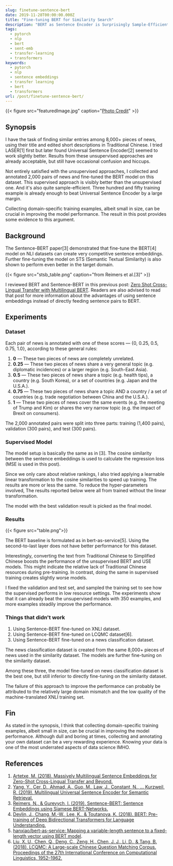 ```yaml
---
slug: finetune-sentence-bert
date: 2019-11-28T00:00:00.000Z
title: "Fine-tuning BERT for Similarity Search"
description: "BERT as Sentence Encoder is Surprisingly Sample-Efficient"
tags:
  - pytorch
  - nlp
  - bert
  - sent-emb
  - transfer-learning
  - transformers
keywords:
  - pytorch
  - nlp
  - sentence embeddings
  - transfer learning
  - bert
  - transformers
url: /post/finetune-sentence-bert/
---
```


{{< figure src="featuredImage.jpg" caption="[Photo Credit](https://pixabay.com/photos/paris-the-river-seine-eiffel-tower-4627143/)" >}}

## Synopsis

I have the task of finding similar entries among 8,000+ pieces of news, using their title and edited short descriptions in Traditional Chinese. I tried LASER[1] first but later found Universal Sentence Encoder[2] seemed to work slightly better. Results from these unsupervised approaches are already acceptable, but still have occasional confusion and hiccups.

Not entirely satisfied with the unsupervised approaches, I collected and annotated 2,000 pairs of news and fine-tuned the BERT model on this dataset. This supervised approach is visibly better than the unsupervised one. And it's also quite sample-efficient. Three hundred and fifty training example is already enough to beat Universal Sentence Encoder by a large margin.

Collecting domain-specific training examples, albeit small in size, can be crucial in improving the model performance. The result in this post provides some evidence to this argument.

## Background

The Sentence-BERT paper[3] demonstrated that fine-tune the BERT[4] model on NLI datasets can create very competitive sentence embeddings. Further fine-tuning the model on STS (Semantic Textual Similarity) is also shown to perform even better in the target domain.

{{< figure src="stsb_table.png" caption="from Reimers et al.[3]" >}}

I reviewed BERT and Sentence-BERT in this previous post: [Zero Shot Cross-Lingual Transfer with Multilingual BERT](https://blog.ceshine.net/post/zero-shot-bert-sent-emb/). Readers are also advised to read that post for more information about the advantages of using sentence embeddings instead of directly feeding sentence pairs to BERT.

## Experiments

### Dataset

Each pair of news is annotated with one of these scores — {0, 0.25, 0.5, 0.75, 1.0}, according to these general rules:

1. **0** — These two pieces of news are completely unrelated.
2. **0.25** — These two pieces of news share a very general topic (e.g. diplomatic incidences) or a larger region (e.g. South-East Asia).
3. **0.5** — These two pieces of news share a topic (e.g. health tips), a country (e.g. South Korea), or a set of countries (e.g. Japan and the U.S.A.).
4. **0.75** — These two pieces of news share a topic AND a country / a set of countries (e.g. trade negotiation between China and the U.S.A.).
5. **1** — These two pieces of news cover the same events (e.g. the meeting of Trump and Kim) or shares the very narrow topic (e.g. the impact of Brexit on consumers).

The 2,000 annotated pairs were split into three parts: training (1,400 pairs), validation (300 pairs), and test (300 pairs).

### Supervised Model

The model setup is basically the same as in [3]. The cosine similarity between the sentence embeddings is used to calculate the regression loss (MSE is used in this post).

Since we only care about relative rankings, I also tried applying a learnable linear transformation to the cosine similarities to speed up training. The results are more or less the same. To reduce the hyper-parameters involved, The results reported below were all from trained without the linear transformation.

The model with the best validation result is picked as the final model.

### Results

{{< figure src="table.png">}}

The BERT baseline is formulated as in bert-as-service[5]. Using the second-to-last layer does not have better performance for this dataset.

Interestingly, converting the text from Traditional Chinese to Simplified Chinese boosts the performance of the unsupervised BERT and USE models. This might indicate the relative lack of Traditional Chinese resources during pre-training. In contrast, doing the same in supervised training creates slightly worse models.

I fixed the validation and test set, and sampled the training set to see how the supervised performs in low resource settings. The experiments show that it can already beat the unsupervised models with 350 examples, and more examples steadily improve the performance.

### Things that didn't work

1. Using Sentence-BERT fine-tuned on XNLI dataset.
1. Using Sentence-BERT fine-tuned on LCQMC dataset[6].
1. Using Sentence-BERT fine-tuned on a news classification dataset.

The news classification dataset is created from the same 8,000+ pieces of news used in the similarity dataset. The models are further fine-tuning on the similarity dataset.

Among these three, the model fine-tuned on news classification dataset is the best one, but still inferior to directly fine-tuning on the similarity dataset.

The failure of this approach to improve the performance can probably be attributed to the relatively large domain mismatch and the low quality of the machine-translated XNLI training set.

## Fin

As stated in the synopsis, I think that collecting domain-specific training examples, albeit small in size, can be crucial in improving the model performance. Although dull and boring at times, collecting and annotating your own dataset can be a very rewarding experience. Knowing your data is one of the most underrated aspects of data science IMHO.

## References

1. [Artetxe, M. (2018). Massively Multilingual Sentence Embeddings for Zero-Shot Cross-Lingual Transfer and Beyond.](http://arxiv.org/abs/1812.10464)
1. [Yang, Y., Cer, D., Ahmad, A., Guo, M., Law, J., Constant, N., … Kurzweil, R. (2019). Multilingual Universal Sentence Encoder for Semantic Retrieval.](http://arxiv.org/abs/1907.04307)
1. [Reimers, N., & Gurevych, I. (2019). Sentence-BERT: Sentence Embeddings using Siamese BERT-Networks.](http://arxiv.org/abs/1908.10084)
1. [Devlin, J., Chang, M.-W., Lee, K., & Toutanova, K. (2018). BERT: Pre-training of Deep Bidirectional Transformers for Language Understanding.](http://arxiv.org/abs/1810.04805)
1. [hanxiao/bert-as-service: Mapping a variable-length sentence to a fixed-length vector using BERT model](https://github.com/hanxiao/bert-as-service).
1. [Liu, X. U., Chen, Q., Deng, C., Zeng, H., Chen, J. J., Li, D., & Tang, B. (2018). LCQMC: A Large-scale Chinese Question Matching Corpus. Proceedings of the 27th International Conference on Computational Linguistics, 1952–1962.](https://www.semanticscholar.org/paper/LCQMC%3A-A-Large-scale-Chinese-Question-Matching-Liu-Chen/549c1a581b61f9ea47afc6f6871845392eaebbc4)
